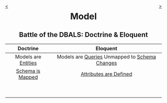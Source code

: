 <div style="float: right;">

[>](./model-4.md)

</div>
<div style="float: left;">

[<](./model-2.2.md)

</div>

<center>

Model
=====

Battle of the DBALS: Doctrine & Eloquent
----------------------------------------

</center>

Doctrine | Eloquent
:---:|:---:
Models are [Entities](https://github.com/greenhollow/symfony-demo/commit/2638abf362da1e1ea0045f4a22163da95b5b8f59) | Models are [Queries](https://github.com/greenhollow/laravel-demo/commit/01ece0b499119d0c174d1436d741c2a68d5fa036) Unmapped to [Schema Changes](https://github.com/greenhollow/laravel-demo/commit/e2f3680c75f1dca89026c880bfa9e991fe7d57b8)
[Schema is Mapped](https://github.com/greenhollow/symfony-demo/commit/9fcd5d3318dd13bd1efd356382895148e4ca187f) | [Attributes are Defined](https://github.com/greenhollow/laravel-demo/commit/c7f47784e8bd5c61f8bb4dea1c9baf4289230cae)
&nbsp; |
&nbsp; |
